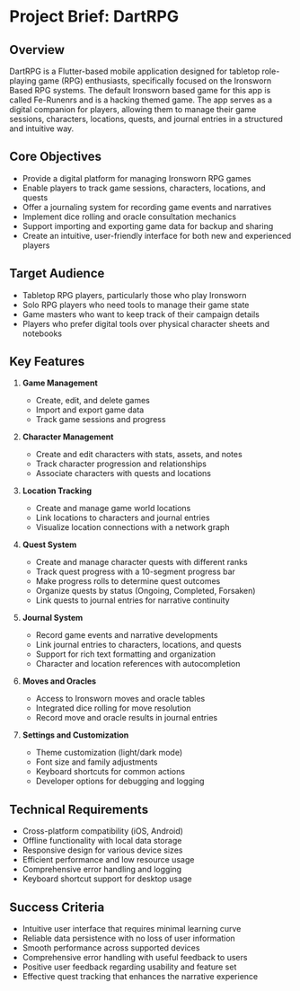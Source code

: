 # Project Brief: DartRPG

## Overview
DartRPG is a Flutter-based mobile application designed for tabletop role-playing game (RPG) enthusiasts, specifically focused on the Ironsworn Based RPG systems. The default Ironsworn based game for this app is called Fe-Runenrs and is a hacking themed game.  The app serves as a digital companion for players, allowing them to manage their game sessions, characters, locations, quests, and journal entries in a structured and intuitive way.

## Core Objectives
- Provide a digital platform for managing Ironsworn RPG games
- Enable players to track game sessions, characters, locations, and quests
- Offer a journaling system for recording game events and narratives
- Implement dice rolling and oracle consultation mechanics
- Support importing and exporting game data for backup and sharing
- Create an intuitive, user-friendly interface for both new and experienced players

## Target Audience
- Tabletop RPG players, particularly those who play Ironsworn
- Solo RPG players who need tools to manage their game state
- Game masters who want to keep track of their campaign details
- Players who prefer digital tools over physical character sheets and notebooks

## Key Features
1. **Game Management**
   - Create, edit, and delete games
   - Import and export game data
   - Track game sessions and progress

2. **Character Management**
   - Create and edit characters with stats, assets, and notes
   - Track character progression and relationships
   - Associate characters with quests and locations

3. **Location Tracking**
   - Create and manage game world locations
   - Link locations to characters and journal entries
   - Visualize location connections with a network graph

4. **Quest System**
   - Create and manage character quests with different ranks
   - Track quest progress with a 10-segment progress bar
   - Make progress rolls to determine quest outcomes
   - Organize quests by status (Ongoing, Completed, Forsaken)
   - Link quests to journal entries for narrative continuity

5. **Journal System**
   - Record game events and narrative developments
   - Link journal entries to characters, locations, and quests
   - Support for rich text formatting and organization
   - Character and location references with autocompletion

6. **Moves and Oracles**
   - Access to Ironsworn moves and oracle tables
   - Integrated dice rolling for move resolution
   - Record move and oracle results in journal entries

7. **Settings and Customization**
   - Theme customization (light/dark mode)
   - Font size and family adjustments
   - Keyboard shortcuts for common actions
   - Developer options for debugging and logging

## Technical Requirements
- Cross-platform compatibility (iOS, Android)
- Offline functionality with local data storage
- Responsive design for various device sizes
- Efficient performance and low resource usage
- Comprehensive error handling and logging
- Keyboard shortcut support for desktop usage

## Success Criteria
- Intuitive user interface that requires minimal learning curve
- Reliable data persistence with no loss of user information
- Smooth performance across supported devices
- Comprehensive error handling with useful feedback to users
- Positive user feedback regarding usability and feature set
- Effective quest tracking that enhances the narrative experience
